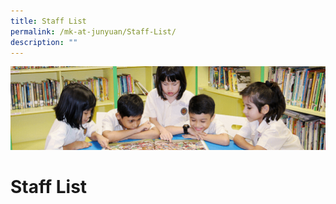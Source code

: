 ```yaml
---
title: Staff List
permalink: /mk-at-junyuan/Staff-List/
description: ""
---
```

![](/images/banner.gif)


Staff List
==========

